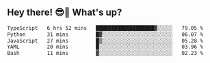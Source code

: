 ## Hey there! 😎👋 What's up?

<!--START_SECTION:waka-->

```txt
TypeScript   6 hrs 52 mins   ███████████████████▓░░░░░   79.05 %
Python       31 mins         █▓░░░░░░░░░░░░░░░░░░░░░░░   06.07 %
JavaScript   27 mins         █▒░░░░░░░░░░░░░░░░░░░░░░░   05.28 %
YAML         20 mins         █░░░░░░░░░░░░░░░░░░░░░░░░   03.96 %
Bash         11 mins         ▓░░░░░░░░░░░░░░░░░░░░░░░░   02.23 %
```

<!--END_SECTION:waka-->
